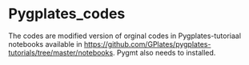 # Pygplates_codes
The codes are modified version of orginal codes in Pygplates-tutoriaal notebooks available in https://github.com/GPlates/pygplates-tutorials/tree/master/notebooks. Pygmt also needs to installed.
